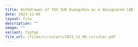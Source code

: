 ```yaml
---
title: Withdrawal of TUV SUD Guangzhou as a designated CAB
date: 2023-12-06
layout: file
description: ""
image: ""
variant: tiptap
file_url: /files/circulars/2023_12_06_circular.pdf
---
```

